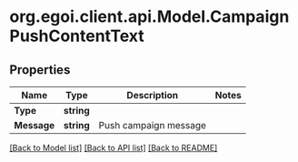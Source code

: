 # org.egoi.client.api.Model.CampaignPushContentText
## Properties

Name | Type | Description | Notes
------------ | ------------- | ------------- | -------------
**Type** | **string** |  | 
**Message** | **string** | Push campaign message | 

[[Back to Model list]](../README.md#documentation-for-models) [[Back to API list]](../README.md#documentation-for-api-endpoints) [[Back to README]](../README.md)

